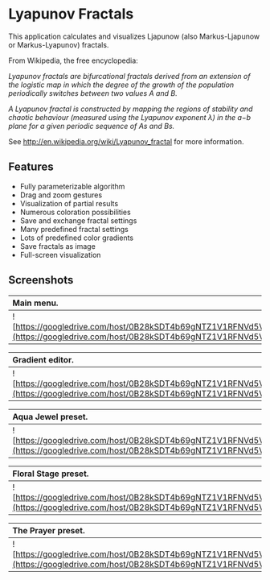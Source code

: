 # Lyapunov Fractals #

This application calculates and visualizes Ljapunow (also Markus-Ljapunow or Markus-Lyapunov) fractals.

From Wikipedia, the free encyclopedia:

_Lyapunov fractals are bifurcational fractals derived from an extension of the logistic
map in which the degree of the growth of the population periodically switches between two
values A and B._

_A Lyapunov fractal is constructed by mapping the regions of stability and chaotic behaviour
(measured using the Lyapunov exponent λ) in the a−b plane for a given periodic sequence of As and Bs._

See http://en.wikipedia.org/wiki/Lyapunov_fractal for more information.

## Features ##

  * Fully parameterizable algorithm
  * Drag and zoom gestures
  * Visualization of partial results
  * Numerous coloration possibilities
  * Save and exchange fractal settings
  * Many predefined fractal settings
  * Lots of predefined color gradients
  * Save fractals as image
  * Full-screen visualization

## Screenshots ##

|Main menu.|Load a fractal preset.|Help topics.|
|:---------|:---------------------|:-----------|
|![https://googledrive.com/host/0B28kSDT4b69gNTZ1V1RFNVd5V1k/screenshot_main_menu.png](https://googledrive.com/host/0B28kSDT4b69gNTZ1V1RFNVd5V1k/screenshot_main_menu.png)|![https://googledrive.com/host/0B28kSDT4b69gNTZ1V1RFNVd5V1k/screenshot_load_presets.png](https://googledrive.com/host/0B28kSDT4b69gNTZ1V1RFNVd5V1k/screenshot_load_presets.png)|![https://googledrive.com/host/0B28kSDT4b69gNTZ1V1RFNVd5V1k/screenshot_help.png](https://googledrive.com/host/0B28kSDT4b69gNTZ1V1RFNVd5V1k/screenshot_help.png)|

|Gradient editor.|Gradient editor main menu.|Load a gradient.|
|:---------------|:-------------------------|:---------------|
|![https://googledrive.com/host/0B28kSDT4b69gNTZ1V1RFNVd5V1k/screenshot_gradient_editor.png](https://googledrive.com/host/0B28kSDT4b69gNTZ1V1RFNVd5V1k/screenshot_gradient_editor.png)|![https://googledrive.com/host/0B28kSDT4b69gNTZ1V1RFNVd5V1k/screenshot_gradient_editor_menu.png](https://googledrive.com/host/0B28kSDT4b69gNTZ1V1RFNVd5V1k/screenshot_gradient_editor_menu.png)|![https://googledrive.com/host/0B28kSDT4b69gNTZ1V1RFNVd5V1k/screenshot_load_gradient.png](https://googledrive.com/host/0B28kSDT4b69gNTZ1V1RFNVd5V1k/screenshot_load_gradient.png)|

|Aqua Jewel preset.|Classic Newton preset.|Classic Zircon Zity preset.|
|:-----------------|:---------------------|:--------------------------|
|![https://googledrive.com/host/0B28kSDT4b69gNTZ1V1RFNVd5V1k/Aqua%20Jewel.png](https://googledrive.com/host/0B28kSDT4b69gNTZ1V1RFNVd5V1k/Aqua%20Jewel.png)|![https://googledrive.com/host/0B28kSDT4b69gNTZ1V1RFNVd5V1k/Classic%20Newton.png](https://googledrive.com/host/0B28kSDT4b69gNTZ1V1RFNVd5V1k/Classic%20Newton.png)|![https://googledrive.com/host/0B28kSDT4b69gNTZ1V1RFNVd5V1k/Classic%20Zircon%20Zity.png](https://googledrive.com/host/0B28kSDT4b69gNTZ1V1RFNVd5V1k/Classic%20Zircon%20Zity.png)|

|Floral Stage preset.|Heart And Crown preset.|King Bat preset.|
|:-------------------|:----------------------|:---------------|
|![https://googledrive.com/host/0B28kSDT4b69gNTZ1V1RFNVd5V1k/Floral%20Stage.png](https://googledrive.com/host/0B28kSDT4b69gNTZ1V1RFNVd5V1k/Floral%20Stage.png)|![https://googledrive.com/host/0B28kSDT4b69gNTZ1V1RFNVd5V1k/Heart%20And%20Crown.png](https://googledrive.com/host/0B28kSDT4b69gNTZ1V1RFNVd5V1k/Heart%20And%20Crown.png)|![https://googledrive.com/host/0B28kSDT4b69gNTZ1V1RFNVd5V1k/King%20Bat.png](https://googledrive.com/host/0B28kSDT4b69gNTZ1V1RFNVd5V1k/King%20Bat.png)|

|The Prayer preset.|Sanctum preset.|Soul's Ascent preset.|
|:-----------------|:--------------|:--------------------|
|![https://googledrive.com/host/0B28kSDT4b69gNTZ1V1RFNVd5V1k/The%20Prayer.png](https://googledrive.com/host/0B28kSDT4b69gNTZ1V1RFNVd5V1k/The%20Prayer.png)|![https://googledrive.com/host/0B28kSDT4b69gNTZ1V1RFNVd5V1k/Sanctum.png](https://googledrive.com/host/0B28kSDT4b69gNTZ1V1RFNVd5V1k/Sanctum.png)|![https://googledrive.com/host/0B28kSDT4b69gNTZ1V1RFNVd5V1k/Soul%27s%20Ascent.png](https://googledrive.com/host/0B28kSDT4b69gNTZ1V1RFNVd5V1k/Soul%27s%20Ascent.png)|